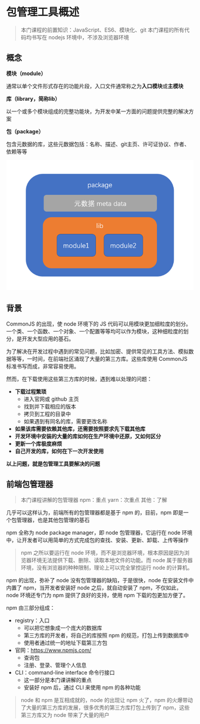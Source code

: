 # 包管理工具概述

> 本门课程的前置知识：JavaScript、ES6、模块化、git
> 本门课程的所有代码均书写在 nodejs 环境中，不涉及浏览器环境

## 概念

**模块（module）**

通常以单个文件形式存在的功能片段，入口文件通常称之为**入口模块**或**主模块**

**库（library，简称lib）**

以一个或多个模块组成的完整功能块，为开发中某一方面的问题提供完整的解决方案

**包（package）**

包含元数据的库，这些元数据包括：名称、描述、git主页、许可证协议、作者、依赖等等

![](assets/2019-12-13-10-39-18.png)

## 背景

CommonJS 的出现，使 node 环境下的 JS 代码可以用模块更加细粒度的划分。一个类、一个函数、一个对象、一个配置等等均可以作为模块，这种细粒度的划分，是开发大型应用的基石。

为了解决在开发过程中遇到的常见问题，比如加密、提供常见的工具方法、模拟数据等等，一时间，在前端社区涌现了大量的第三方库。这些库使用 CommonJS 标准书写而成，非常容易使用。

然而，在下载使用这些第三方库的时候，遇到难以处理的问题：

- **下载过程繁琐**
  - 进入官网或 github 主页
  - 找到并下载相应的版本
  - 拷贝到工程的目录中
  - 如果遇到有同名的库，需要更改名称
- **如果该库需要依赖其他库，还需要按照要求先下载其他库**
- **开发环境中安装的大量的库如何在生产环境中还原，又如何区分**
- **更新一个库极度麻烦**
- **自己开发的库，如何在下一次开发使用**

**以上问题，就是包管理工具要解决的问题**

## 前端包管理器

> 本门课程讲解的包管理器
> npm：重点
> yarn：次重点
> 其他：了解

几乎可以这样认为，前端所有的包管理器都是基于 npm 的，目前，npm 即是一个包管理器，也是其他包管理的基石

npm 全称为 node package manager，即 node 包管理器，它运行在 node 环境中，让开发者可以用简单的方式完成包的查找、安装、更新、卸载、上传等操作

> npm 之所以要运行在 node 环境，而不是浏览器环境，根本原因是因为浏览器环境无法提供下载、删除、读取本地文件的功能。而 node 属于服务器环境，没有浏览器的种种限制，理论上可以完全掌控运行 node 的计算机。

npm 的出现，弥补了 node 没有包管理器的缺陷，于是很快，node 在安装文件中内置了 npm，当开发者安装好 node 之后，就自动安装了 npm，不仅如此，node 环境还专门为 npm 提供了良好的支持，使用 npm 下载的包更加方便了。

npm 由三部分组成：

- registry：入口
  - 可以把它想象成一个庞大的数据库
  - 第三方库的开发者，将自己的库按照 npm 的规范，打包上传到数据库中
  - 使用者通过统一的地址下载第三方包
- 官网：https://www.npmjs.com/
  - 查询包
  - 注册、登录、管理个人信息
- CLI：command-line interface 命令行接口
  - 这一部分是本门课讲解的重点
  - 安装好 npm 后，通过 CLI 来使用 npm 的各种功能

> node 和 npm 是互相成就的，node 的出现让 npm 火了，npm 的火爆带动了大量的第三方库的发展，很多优秀的第三方库打包上传到了 npm，这些第三方库又为 node 带来了大量的用户